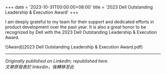 +++
date = '2023-10-31T00:00:00+08:00'
title = '2023 Dell Outstanding Leadership & Execution Award'
+++

I am deeply grateful to my team for their support and dedicated efforts in product development over the past year. It is also a great honor to be recognized by Dell with the 2023 Dell Outstanding Leadership & Execution Award.

![Award](2023 Dell Outstanding Leadership & Execution Award.pdf)


---
*Originally published on LinkedIn; republished here.* <br>
*文章原發表於 linkedin，後轉移至此*
